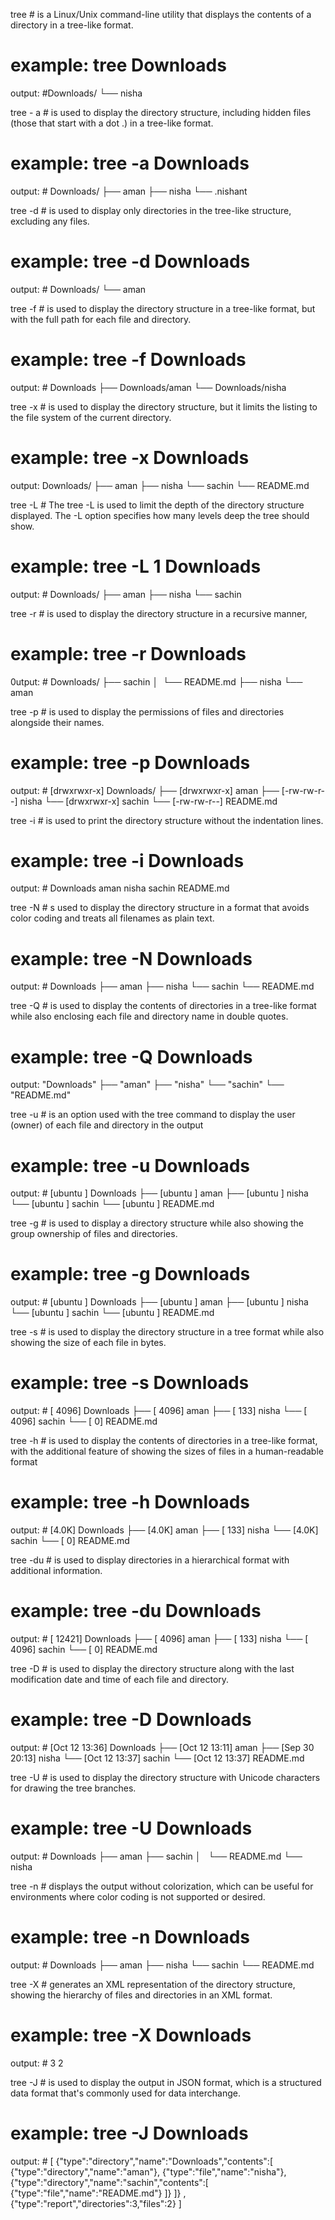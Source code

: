  tree # is a Linux/Unix command-line utility that displays the contents of a directory in a tree-like format. 
 # example: tree Downloads
output: #Downloads/
           └── nisha

tree - a # is used to display the directory structure, including hidden files (those that start with a dot .) in a tree-like format.
# example: tree -a  Downloads
output:  # Downloads/
            ├── aman
            ├── nisha
            └── .nishant

tree -d # is used to display only directories in the tree-like structure, excluding any files. 
# example: tree -d Downloads
output: # Downloads/
           └── aman

tree -f # is used to display the directory structure in a tree-like format, but with the full path for each file and directory. 
# example: tree -f Downloads
output: #  Downloads
              ├── Downloads/aman
              └── Downloads/nisha

tree -x # is used to display the directory structure, but it limits the listing to the file system of the current directory.
# example: tree -x Downloads
output:      Downloads/
               ├── aman
               ├── nisha
               └── sachin
                     └── README.md

tree -L # The tree -L is used to limit the depth of the directory structure displayed. The -L option specifies how many levels deep the tree should show.
# example: tree -L 1 Downloads
output: #     Downloads/
                ├── aman
                ├── nisha
                └── sachin

tree -r # is used to display the directory structure in a recursive manner, 
# example: tree -r Downloads
0utput: #   Downloads/
              ├── sachin
              │     └── README.md
              ├── nisha
              └── aman

tree -p # is used to display the permissions of files and directories alongside their names.
# example: tree -p Downloads
output: #  [drwxrwxr-x]  Downloads/
           ├── [drwxrwxr-x]  aman
           ├── [-rw-rw-r--]  nisha
           └── [drwxrwxr-x]  sachin
                  └── [-rw-rw-r--]  README.md

tree -i # is used to print the directory structure without the indentation lines. 
# example: tree -i Downloads
output: #   Downloads
              aman
              nisha
              sachin
              README.md

tree -N # s used to display the directory structure in a format that avoids color coding and treats all filenames as plain text.
# example: tree -N Downloads
output: #  Downloads
              ├── aman
              ├── nisha
              └── sachin
                    └── README.md

tree -Q # is used to display the contents of directories in a tree-like format while also enclosing each file and directory name in double quotes.
# example: tree -Q Downloads
output:          "Downloads"
                    ├── "aman"
                    ├── "nisha"
                    └── "sachin"
                           └── "README.md"

tree -u # is an option used with the tree command to display the user (owner) of each file and directory in the output
# example: tree -u Downloads
output: # [ubuntu  ]  Downloads
          ├── [ubuntu  ]  aman
          ├── [ubuntu  ]  nisha
          └── [ubuntu  ]  sachin
                └── [ubuntu  ]  README.md

tree -g # is used to display a directory structure while also showing the group ownership of files and directories. 
# example: tree -g Downloads
output: #   [ubuntu  ]  Downloads
            ├── [ubuntu  ]  aman
            ├── [ubuntu  ]  nisha
            └── [ubuntu  ]  sachin
                └── [ubuntu  ]  README.md
 
 tree -s #  is used to display the directory structure in a tree format while also showing the size of each file in bytes.
 # example: tree -s Downloads
 output: #   [       4096]  Downloads
             ├── [       4096]  aman
             ├── [        133]  nisha
             └── [       4096]  sachin
                 └── [          0]  README.md

tree -h # is used to display the contents of directories in a tree-like format, with the additional feature of showing the sizes of files in a human-readable format
# example: tree -h Downloads
output: #   [4.0K]  Downloads
            ├── [4.0K]  aman
            ├── [ 133]  nisha
            └── [4.0K]  sachin
                └── [   0]  README.md

tree -du #  is used to display directories in a hierarchical format with additional information.
# example: tree -du Downloads
output: #   [      12421]  Downloads
            ├── [       4096]  aman
            ├── [        133]  nisha
            └── [       4096]  sachin
                └── [          0]  README.md

tree -D # is used to display the directory structure along with the last modification date and time of each file and directory. 
# example: tree -D Downloads
output: #   [Oct 12 13:36]  Downloads
            ├── [Oct 12 13:11]  aman
            ├── [Sep 30 20:13]  nisha
            └── [Oct 12 13:37]  sachin
                └── [Oct 12 13:37]  README.md

tree -U #   is used to display the directory structure with Unicode characters for drawing the tree branches.
# example: tree -U Downloads
output:  #   Downloads
             ├── aman
             ├── sachin
             │   └── README.md
             └── nisha

tree -n # displays the output without colorization, which can be useful for environments where color coding is not supported or desired.
# example: tree -n Downloads
output: #   Downloads
            ├── aman
            ├── nisha
            └── sachin
                └── README.md

tree -X # generates an XML representation of the directory structure, showing the hierarchy of files and directories in an XML format. 
# example: tree -X Downloads
output: #   <?xml version="1.0" encoding="UTF-8"?>
            <tree>
              <directory name="Downloads">
                 <directory name="aman"></directory>
                 <file name="nisha"></file>
                 <directory name="sachin">
                   <file name="README.md"></file>
                 </directory>
               </directory>
              <report>
                <directories>3</directories>
                <files>2</files>
              </report>
            </tree>
 
 tree -J # is used to display the output in JSON format, which is a structured data format that's commonly used for data interchange. 
 # example: tree -J Downloads
 output: #  [
               {"type":"directory","name":"Downloads","contents":[
                 {"type":"directory","name":"aman"},
                 {"type":"file","name":"nisha"},
                 {"type":"directory","name":"sachin","contents":[
                   {"type":"file","name":"README.md"}
                 ]}
               ]}
            ,
               {"type":"report","directories":3,"files":2}
            ]



